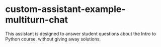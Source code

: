 # custom-assistant-example-multiturn-chat
This assistant is designed to answer student questions about the Intro to Python course, without giving away solutions.
